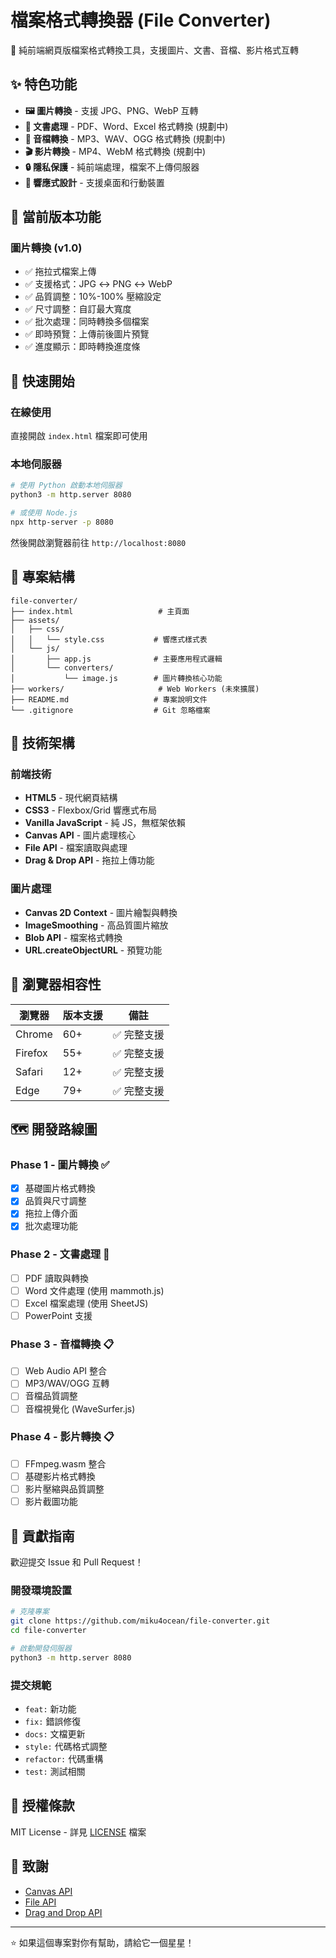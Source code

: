 # 檔案格式轉換器 (File Converter)

🚀 純前端網頁版檔案格式轉換工具，支援圖片、文書、音檔、影片格式互轉

## ✨ 特色功能

- **🖼️ 圖片轉換** - 支援 JPG、PNG、WebP 互轉
- **📄 文書處理** - PDF、Word、Excel 格式轉換 (規劃中)
- **🎵 音檔轉換** - MP3、WAV、OGG 格式轉換 (規劃中)
- **🎬 影片轉換** - MP4、WebM 格式轉換 (規劃中)
- **🔒 隱私保護** - 純前端處理，檔案不上傳伺服器
- **📱 響應式設計** - 支援桌面和行動裝置

## 🎯 當前版本功能

### 圖片轉換 (v1.0)
- ✅ 拖拉式檔案上傳
- ✅ 支援格式：JPG ↔ PNG ↔ WebP
- ✅ 品質調整：10%-100% 壓縮設定
- ✅ 尺寸調整：自訂最大寬度
- ✅ 批次處理：同時轉換多個檔案
- ✅ 即時預覽：上傳前後圖片預覽
- ✅ 進度顯示：即時轉換進度條

## 🚀 快速開始

### 在線使用
直接開啟 `index.html` 檔案即可使用

### 本地伺服器
```bash
# 使用 Python 啟動本地伺服器
python3 -m http.server 8080

# 或使用 Node.js
npx http-server -p 8080
```

然後開啟瀏覽器前往 `http://localhost:8080`

## 📁 專案結構

```
file-converter/
├── index.html                   # 主頁面
├── assets/
│   ├── css/
│   │   └── style.css           # 響應式樣式表
│   └── js/
│       ├── app.js              # 主要應用程式邏輯
│       └── converters/
│           └── image.js        # 圖片轉換核心功能
├── workers/                     # Web Workers (未來擴展)
├── README.md                   # 專案說明文件
└── .gitignore                  # Git 忽略檔案
```

## 🔧 技術架構

### 前端技術
- **HTML5** - 現代網頁結構
- **CSS3** - Flexbox/Grid 響應式布局
- **Vanilla JavaScript** - 純 JS，無框架依賴
- **Canvas API** - 圖片處理核心
- **File API** - 檔案讀取與處理
- **Drag & Drop API** - 拖拉上傳功能

### 圖片處理
- **Canvas 2D Context** - 圖片繪製與轉換
- **ImageSmoothing** - 高品質圖片縮放
- **Blob API** - 檔案格式轉換
- **URL.createObjectURL** - 預覽功能

## 📱 瀏覽器相容性

| 瀏覽器 | 版本支援 | 備註 |
|--------|----------|------|
| Chrome | 60+ | ✅ 完整支援 |
| Firefox | 55+ | ✅ 完整支援 |
| Safari | 12+ | ✅ 完整支援 |
| Edge | 79+ | ✅ 完整支援 |

## 🗺️ 開發路線圖

### Phase 1 - 圖片轉換 ✅
- [x] 基礎圖片格式轉換
- [x] 品質與尺寸調整
- [x] 拖拉上傳介面
- [x] 批次處理功能

### Phase 2 - 文書處理 🚧
- [ ] PDF 讀取與轉換
- [ ] Word 文件處理 (使用 mammoth.js)
- [ ] Excel 檔案處理 (使用 SheetJS)
- [ ] PowerPoint 支援

### Phase 3 - 音檔轉換 📋
- [ ] Web Audio API 整合
- [ ] MP3/WAV/OGG 互轉
- [ ] 音檔品質調整
- [ ] 音檔視覺化 (WaveSurfer.js)

### Phase 4 - 影片轉換 📋
- [ ] FFmpeg.wasm 整合
- [ ] 基礎影片格式轉換
- [ ] 影片壓縮與品質調整
- [ ] 影片截圖功能

## 🤝 貢獻指南

歡迎提交 Issue 和 Pull Request！

### 開發環境設置
```bash
# 克隆專案
git clone https://github.com/miku4ocean/file-converter.git
cd file-converter

# 啟動開發伺服器
python3 -m http.server 8080
```

### 提交規範
- `feat:` 新功能
- `fix:` 錯誤修復
- `docs:` 文檔更新
- `style:` 代碼格式調整
- `refactor:` 代碼重構
- `test:` 測試相關

## 📄 授權條款

MIT License - 詳見 [LICENSE](LICENSE) 檔案

## 🙏 致謝

- [Canvas API](https://developer.mozilla.org/en-US/docs/Web/API/Canvas_API)
- [File API](https://developer.mozilla.org/en-US/docs/Web/API/File)
- [Drag and Drop API](https://developer.mozilla.org/en-US/docs/Web/API/HTML_Drag_and_Drop_API)

---

⭐ 如果這個專案對你有幫助，請給它一個星星！